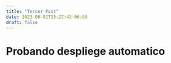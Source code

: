 ```yaml
---
title: "Tercer Post"
date: 2023-06-01T15:27:42-06:00
draft: false
---
```


# Probando despliege automatico